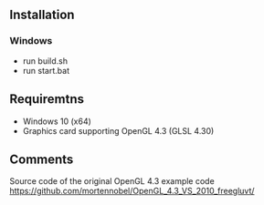 ## Installation
### Windows
* run build.sh
* run start.bat

## Requiremtns
* Windows 10 (x64)
* Graphics card supporting OpenGL 4.3 (GLSL 4.30)

## Comments
Source code of the original OpenGL 4.3 example code
https://github.com/mortennobel/OpenGL_4.3_VS_2010_freegluvt/
